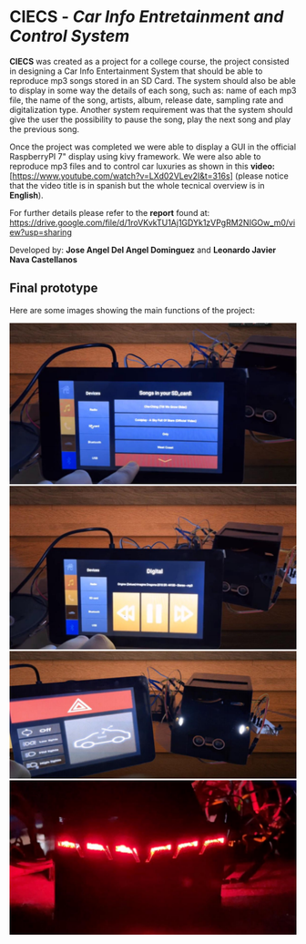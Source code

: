 # CIECS - *Car Info Entretainment and Control System*

**CIECS** was created as a project for a college course, the project consisted in 
designing a Car Info Entertainment System that should be able to reproduce mp3 songs stored in
an SD Card. The system should also be able to display in some way the details of each song, 
such as: name of each mp3 file, the name of the song, artists, album, release date, sampling 
rate and digitalization type. Another system requirement was that the system should give the 
user the possibility to pause the song, play the next song and play the previous song.

Once the project was completed we were able to display a GUI in the official RaspberryPI 7"
display using kivy framework. We were also able to reproduce mp3 files and to control car luxuries
as shown in this **video:** [https://www.youtube.com/watch?v=LXd02VLev2I&t=316s] (please notice that
the video title is in spanish but the whole tecnical overview is in **English**).

For further details please refer to the **report** found at:
https://drive.google.com/file/d/1roVKvkTU1Aj1GDYk1zVPgRM2NIGOw_m0/view?usp=sharing

Developed by: **Jose Angel Del Angel Dominguez** and **Leonardo Javier Nava Castellanos**


## Final prototype

Here are some images showing the main functions of the project:

<img src= '2021-06-26.png' title='Image1' width='' alt='Image 1' />

<img src= '2021-06-26 (1).png' title='Image1' width='' alt='Image 1' />

<img src= '2021-06-26 (2).png' title='Image1' width='' alt='Image 1' />

<img src= '2021-06-26 (3).png' title='Image1' width='' alt='Image 1' />


